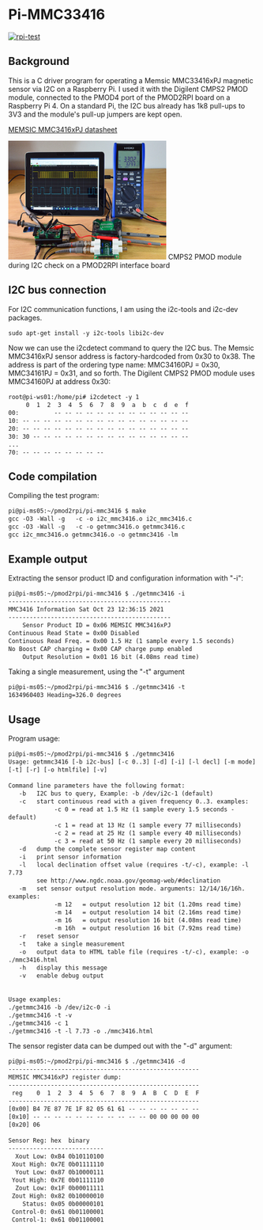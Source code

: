 # Pi-MMC33416

[![rpi-test](https://github.com/fm4dd/pi-mmc3416/actions/workflows/rpi.yml/badge.svg)](https://github.com/fm4dd/pi-mmc3416/actions/workflows/rpi.yml)

## Background

This is a C driver program for operating a Memsic MMC33416xPJ magnetic sensor via I2C on a Raspberry Pi. I used it with the Digilent CMPS2 PMOD module, connected to the PMOD4 port of the PMOD2RPI board on a Raspberry Pi 4. On a standard Pi, the I2C bus already has 1k8 pull-ups to 3V3 and the module's pull-up jumpers are kept open.

[MEMSIC MMC3416xPJ datasheet](http://www.memsic.com/uploadfiles/2020/08/20200827165224614.pdf)

<img src="images/mmc3416-pmod2rpi.jpg" height="240px" width="320px">
CMPS2 PMOD module during I2C check on a PMOD2RPI interface board

## I2C bus connection


For I2C communication functions, I am using the i2c-tools and i2c-dev packages.

```
sudo apt-get install -y i2c-tools libi2c-dev
```
Now we can use the i2cdetect command to query the I2C bus. The Memsic MMC3416xPJ sensor address is factory-hardcoded from 0x30 to 0x38. The address is part of the ordering type name: MMC34160PJ = 0x30, MMC34161PJ = 0x31, and so forth. The Digilent CMPS2 PMOD module uses MMC34160PJ at address 0x30:

```
root@pi-ws01:/home/pi# i2cdetect -y 1
     0  1  2  3  4  5  6  7  8  9  a  b  c  d  e  f
00:          -- -- -- -- -- -- -- -- -- -- -- -- --
10: -- -- -- -- -- -- -- -- -- -- -- -- -- -- -- --
20: -- -- -- -- -- -- -- -- -- -- -- -- -- -- -- --
30: 30 -- -- -- -- -- -- -- -- -- -- -- -- -- -- --
...
70: -- -- -- -- -- -- -- --
```

## Code compilation

Compiling the test program:
````
pi@pi-ms05:~/pmod2rpi/pi-mmc3416 $ make
gcc -O3 -Wall -g   -c -o i2c_mmc3416.o i2c_mmc3416.c
gcc -O3 -Wall -g   -c -o getmmc3416.o getmmc3416.c
gcc i2c_mmc3416.o getmmc3416.o -o getmmc3416 -lm
````

## Example output

Extracting the sensor product ID and configuration information with "-i":
```
pi@pi-ms05:~/pmod2rpi/pi-mmc3416 $ ./getmmc3416 -i
----------------------------------------------
MMC3416 Information Sat Oct 23 12:36:15 2021
----------------------------------------------
    Sensor Product ID = 0x06 MEMSIC MMC3416xPJ
Continuous Read State = 0x00 Disabled
Continuous Read Freq. = 0x00 1.5 Hz (1 sample every 1.5 seconds)
No Boost CAP charging = 0x00 CAP charge pump enabled
    Output Resolution = 0x01 16 bit (4.08ms read time)
```

Taking a single measurement, using the "-t" argument
```
pi@pi-ms05:~/pmod2rpi/pi-mmc3416 $ ./getmmc3416 -t
1634960403 Heading=326.0 degrees
```

## Usage

Program usage:
```
pi@pi-ms05:~/pmod2rpi/pi-mmc3416 $ ./getmmc3416
Usage: getmmc3416 [-b i2c-bus] [-c 0..3] [-d] [-i] [-l decl] [-m mode] [-t] [-r] [-o htmlfile] [-v]

Command line parameters have the following format:
   -b   I2C bus to query, Example: -b /dev/i2c-1 (default)
   -c   start continuous read with a given frequency 0..3. examples:
             -c 0 = read at 1.5 Hz (1 sample every 1.5 seconds - default)
             -c 1 = read at 13 Hz (1 sample every 77 milliseconds)
             -c 2 = read at 25 Hz (1 sample every 40 milliseconds)
             -c 3 = read at 50 Hz (1 sample every 20 milliseconds)
   -d   dump the complete sensor register map content
   -i   print sensor information
   -l   local declination offset value (requires -t/-c), example: -l 7.73
        see http://www.ngdc.noaa.gov/geomag-web/#declination
   -m   set sensor output resolution mode. arguments: 12/14/16/16h. examples:
             -m 12   = output resolution 12 bit (1.20ms read time)
             -m 14   = output resolution 14 bit (2.16ms read time)
             -m 16   = output resolution 16 bit (4.08ms read time)
             -m 16h  = output resolution 16 bit (7.92ms read time)
   -r   reset sensor
   -t   take a single measurement
   -o   output data to HTML table file (requires -t/-c), example: -o ./mmc3416.html
   -h   display this message
   -v   enable debug output


Usage examples:
./getmmc3416 -b /dev/i2c-0 -i
./getmmc3416 -t -v
./getmmc3416 -c 1
./getmmc3416 -t -l 7.73 -o ./mmc3416.html

```

The sensor register data can be dumped out with the "-d" argument:
```
pi@pi-ms05:~/pmod2rpi/pi-mmc3416 $ ./getmmc3416 -d
------------------------------------------------------
MEMSIC MMC3416xPJ register dump:
------------------------------------------------------
 reg    0  1  2  3  4  5  6  7  8  9  A  B  C  D  E  F
------------------------------------------------------
[0x00] B4 7E 87 7E 1F 82 05 61 61 -- -- -- -- -- -- --
[0x10] -- -- -- -- -- -- -- -- -- -- -- 00 00 00 00 00
[0x20] 06

Sensor Reg: hex  binary
---------------------------
  Xout Low: 0xB4 0b10110100
 Xout High: 0x7E 0b01111110
  Yout Low: 0x87 0b10000111
 Yout High: 0x7E 0b01111110
  Zout Low: 0x1F 0b00011111
 Zout High: 0x82 0b10000010
    Status: 0x05 0b00000101
 Control-0: 0x61 0b01100001
 Control-1: 0x61 0b01100001
```
